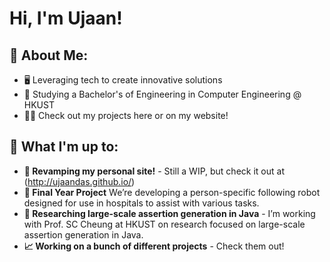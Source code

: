 # Hi, I'm Ujaan!

## 🤠 About Me:
- 🖥️ Leveraging tech to create innovative solutions
- 🏫 Studying a Bachelor's of Engineering in Computer Engineering @ HKUST
- 🧑‍💻 Check out my projects here or on my website!

## 💪 What I'm up to:
- **🚧 Revamping my personal site!** - Still a WIP, but check it out at (http://ujaandas.github.io/)
- **🤖 Final Year Project** We’re developing a person-specific following robot designed for use in hospitals to assist with various tasks.
- **🔬 Researching large-scale assertion generation in Java** - I’m working with Prof. SC Cheung at HKUST on research focused on large-scale assertion generation in Java.
- **📈 Working on a bunch of different projects** - Check them out!
